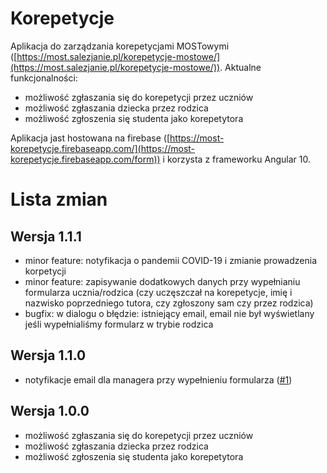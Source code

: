 # Korepetycje

Aplikacja do zarządzania korepetycjami MOSTowymi ([https://most.salezjanie.pl/korepetycje-mostowe/](https://most.salezjanie.pl/korepetycje-mostowe/)). Aktualne funkcjonalności:

- możliwość zgłaszania się do korepetycji przez uczniów
- możliwość zgłaszania dziecka przez rodzica
- możliwość zgłoszenia się studenta jako korepetytora

Aplikacja jast hostowana na firebase ([https://most-korepetycje.firebaseapp.com/](https://most-korepetycje.firebaseapp.com/form)) i korzysta z frameworku Angular 10.

# Lista zmian


## Wersja 1.1.1

- minor feature: notyfikacja o pandemii COVID-19 i zmianie prowadzenia korpetycji
- minor feature: zapisywanie dodatkowych danych przy wypełnianiu formularza ucznia/rodzica (czy uczęszczał na korepetycje, imię i nazwisko poprzedniego tutora, czy zgłoszony sam czy przez rodzica)
- bugfix: w dialogu o błędzie: istniejący email, email nie był wyświetlany jeśli wypełnialiśmy formularz w trybie rodzica

## Wersja 1.1.0

- notyfikacje email dla managera przy wypełnieniu formularza ([#1](https://github.com/tao24/korepetycje/issues/1))

## Wersja 1.0.0

- możliwość zgłaszania się do korepetycji przez uczniów
- możliwość zgłaszania dziecka przez rodzica
- możliwość zgłoszenia się studenta jako korepetytora

